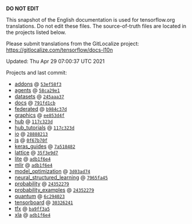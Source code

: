 __DO NOT EDIT__

This snapshot of the English documentation is used for tensorflow.org
translations. Do not edit these files. The source-of-truth files are located in
the projects listed below.

Please submit translations from the GitLocalize project: https://gitlocalize.com/tensorflow/docs-l10n

Updated: Thu Apr 29 07:00:37 UTC 2021

Projects and last commit:

- [addons](https://github.com/tensorflow/addons/tree/master/docs) @ <a href='https://github.com/tensorflow/addons/commit/53ef58f3aac9f3e1c36fca3bccaec73f67cd491c'><code>53ef58f3</code></a>
- [agents](https://github.com/tensorflow/agents/tree/master/docs) @ <a href='https://github.com/tensorflow/agents/commit/58ca29e1c57332bd34d72f9b1387e23743e461c8'><code>58ca29e1</code></a>
- [datasets](https://github.com/tensorflow/datasets/tree/master/docs) @ <a href='https://github.com/tensorflow/datasets/commit/245aaa37d5505b2c43c3e187ecd6458ccc210dbd'><code>245aaa37</code></a>
- [docs](https://github.com/tensorflow/docs/tree/master/site/en) @ <a href='https://github.com/tensorflow/docs/commit/791fd1cb88ae06fdb6bce24275a443707109d253'><code>791fd1cb</code></a>
- [federated](https://github.com/tensorflow/federated/tree/master/docs) @ <a href='https://github.com/tensorflow/federated/commit/b984c37d1b17932fb7201fad4fa9f35351a138d6'><code>b984c37d</code></a>
- [graphics](https://github.com/tensorflow/graphics/tree/master/tensorflow_graphics/g3doc) @ <a href='https://github.com/tensorflow/graphics/commit/ee853d4fbd63352ad091c1bb69d4702ccd71a61a'><code>ee853d4f</code></a>
- [hub](https://github.com/tensorflow/hub/tree/master/docs) @ <a href='https://github.com/tensorflow/hub/commit/117c323d720c8cc1cc4286c164b76737d5fbfce9'><code>117c323d</code></a>
- [hub_tutorials](https://github.com/tensorflow/hub/tree/master/examples/colab) @ <a href='https://github.com/tensorflow/hub/commit/117c323d720c8cc1cc4286c164b76737d5fbfce9'><code>117c323d</code></a>
- [io](https://github.com/tensorflow/io/tree/master/docs) @ <a href='https://github.com/tensorflow/io/commit/288882134ff415ddd6fb4d4c8e2712dfc84fb760'><code>28888213</code></a>
- [js](https://github.com/tensorflow/tfjs-website/tree/master/docs) @ <a href='https://github.com/tensorflow/tfjs-website/commit/0f67b70f3379f800f302a5cc6b78e48d646e325e'><code>0f67b70f</code></a>
- [keras_guides](https://github.com/tensorflow/docs/tree/snapshot-keras/site/en/guide/keras) @ <a href='https://github.com/tensorflow/docs/commit/7a518482b03a75f9bb3fb6fe08d5607c1cbfb59f'><code>7a518482</code></a>
- [lattice](https://github.com/tensorflow/lattice/tree/master/docs) @ <a href='https://github.com/tensorflow/lattice/commit/35f3e9d7da7f90a700d7a903e1818e82965f245c'><code>35f3e9d7</code></a>
- [lite](https://github.com/tensorflow/tensorflow/tree/master/tensorflow/lite/g3doc) @ <a href='https://github.com/tensorflow/tensorflow/commit/adb1f6e42a938fcfc9641112ec2d586539707962'><code>adb1f6e4</code></a>
- [mlir](https://github.com/tensorflow/tensorflow/tree/master/tensorflow/compiler/mlir/g3doc) @ <a href='https://github.com/tensorflow/tensorflow/commit/adb1f6e42a938fcfc9641112ec2d586539707962'><code>adb1f6e4</code></a>
- [model_optimization](https://github.com/tensorflow/model-optimization/tree/master/tensorflow_model_optimization/g3doc) @ <a href='https://github.com/tensorflow/model-optimization/commit/3d03ad74c3c184ad39a95a1dca486a871dace39f'><code>3d03ad74</code></a>
- [neural_structured_learning](https://github.com/tensorflow/neural-structured-learning/tree/master/g3doc) @ <a href='https://github.com/tensorflow/neural-structured-learning/commit/7965fa457db26ec841a423256326a4ba1dce4411'><code>7965fa45</code></a>
- [probability](https://github.com/tensorflow/probability/tree/master/tensorflow_probability/g3doc) @ <a href='https://github.com/tensorflow/probability/commit/24352279e5e255e054bfe9c7bdc7080ecb280fba'><code>24352279</code></a>
- [probability_examples](https://github.com/tensorflow/probability/tree/master/tensorflow_probability/examples/jupyter_notebooks) @ <a href='https://github.com/tensorflow/probability/commit/24352279e5e255e054bfe9c7bdc7080ecb280fba'><code>24352279</code></a>
- [quantum](https://github.com/tensorflow/quantum/tree/master/docs) @ <a href='https://github.com/tensorflow/quantum/commit/6c294023bdf3ed1989ba98d78c198607094163a0'><code>6c294023</code></a>
- [tensorboard](https://github.com/tensorflow/tensorboard/tree/master/docs) @ <a href='https://github.com/tensorflow/tensorboard/commit/30326241776aab9d7a6e1fe3e6d31047079fbd6c'><code>30326241</code></a>
- [tfx](https://github.com/tensorflow/tfx/tree/master/docs) @ <a href='https://github.com/tensorflow/tfx/commit/ba9ff3a50a556a2946fed03bad07944c9b617c61'><code>ba9ff3a5</code></a>
- [xla](https://github.com/tensorflow/tensorflow/tree/master/tensorflow/compiler/xla/g3doc) @ <a href='https://github.com/tensorflow/tensorflow/commit/adb1f6e42a938fcfc9641112ec2d586539707962'><code>adb1f6e4</code></a>

